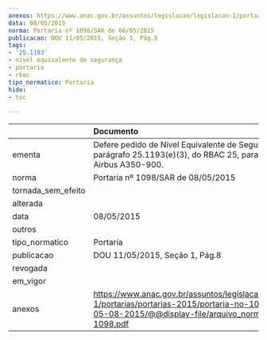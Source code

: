 ```yaml
---
anexos: https://www.anac.gov.br/assuntos/legislacao/legislacao-1/portarias/portarias-2015/portaria-no-1098-sar-de-05-08-2015/@@display-file/arquivo_norma/PA2015-1098.pdf
data: 08/05/2015
norma: Portaria nº 1098/SAR de 08/05/2015
publicacao: DOU 11/05/2015, Seção 1, Pág.8
tags:
- '25.1193'
- nível equivalente de segurança
- portaria
- rbac
tipo_normatico: Portaria
hide: 
- toc 
 
---
```


|                    | Documento                                                                                                                                                         |
|:-------------------|:------------------------------------------------------------------------------------------------------------------------------------------------------------------|
| ementa             | Defere pedido de Nível Equivalente de Segurança para o parágrafo 25.1193(e)(3), do RBAC 25, para o avião Airbus A350-900.                                         |
| norma              | Portaria nº 1098/SAR de 08/05/2015                                                                                                                                |
| tornada_sem_efeito |                                                                                                                                                                   |
| alterada           |                                                                                                                                                                   |
| data               | 08/05/2015                                                                                                                                                        |
| outros             |                                                                                                                                                                   |
| tipo_normatico     | Portaria                                                                                                                                                          |
| publicacao         | DOU 11/05/2015, Seção 1, Pág.8                                                                                                                                    |
| revogada           |                                                                                                                                                                   |
| em_vigor           |                                                                                                                                                                   |
| anexos             | https://www.anac.gov.br/assuntos/legislacao/legislacao-1/portarias/portarias-2015/portaria-no-1098-sar-de-05-08-2015/@@display-file/arquivo_norma/PA2015-1098.pdf |